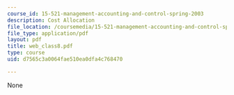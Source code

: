 ```yaml
---
course_id: 15-521-management-accounting-and-control-spring-2003
description: Cost Allocation
file_location: /coursemedia/15-521-management-accounting-and-control-spring-2003/d7565c3a0064fae510ea0dfa4c768470_web_class8.pdf
file_type: application/pdf
layout: pdf
title: web_class8.pdf
type: course
uid: d7565c3a0064fae510ea0dfa4c768470

---
```

None